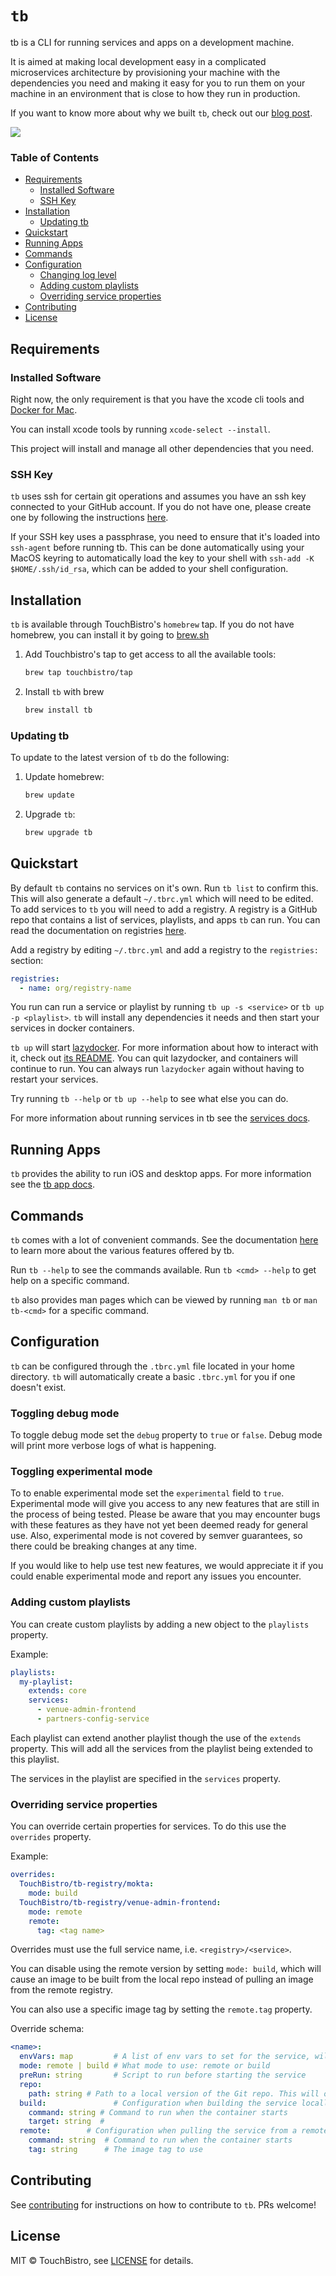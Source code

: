 # `tb`

tb is a CLI for running services and apps on a development machine.

It is aimed at making local development easy in a complicated microservices architecture by provisioning your machine with the dependencies you need and making it easy for you to run them on your machine in an environment that is close to how they run in production.

If you want to know more about why we built `tb`, check out our [blog post](https://medium.com/touchbistro-development/tb-cli-simplifying-development-in-a-complicated-microservices-world-65da00a14c87).

![](docs/resources/tb_up.gif)

### **Table of Contents**
- [Requirements](#requirements)
    + [Installed Software](#installed-software)
    + [SSH Key](#ssh-key)
- [Installation](#installation)
    + [Updating tb](#updating-tb)
- [Quickstart](#quickstart)
- [Running Apps](#running-apps)
- [Commands](#commands)
- [Configuration](#configuration)
    + [Changing log level](#changing-log-level)
    + [Adding custom playlists](#adding-custom-playlists)
    + [Overriding service properties](#overriding-service-properties)
- [Contributing](#contributing)
- [License](#license)

## Requirements

### Installed Software

Right now, the only requirement is that you have the xcode cli tools and [Docker for Mac](https://docs.docker.com/docker-for-mac/install/).

You can install xcode tools by running `xcode-select --install`.

This project will install and manage all other dependencies that you need.

### SSH Key
`tb` uses ssh for certain git operations and assumes you have an ssh key connected to your GitHub account. If you do not have one, please create one by following the instructions [here](https://help.github.com/en/articles/connecting-to-github-with-ssh).

If your SSH key uses a passphrase, you need to ensure that it's loaded into `ssh-agent` before running tb. This can be done automatically using your MacOS keyring to automatically load the key to your shell with `ssh-add -K $HOME/.ssh/id_rsa`, which can be added to your shell configuration.

## Installation

`tb` is available through TouchBistro's `homebrew` tap. If you do not have homebrew, you can install it by going to [brew.sh](https://brew.sh)

1. Add Touchbistro's tap to get access to all the available tools:
    ```sh
    brew tap touchbistro/tap
    ```

2. Install `tb` with brew
    ```sh
    brew install tb
    ```

### Updating tb
To update to the latest version of `tb` do the following:

1. Update homebrew:
    ```sh
    brew update
    ```
2. Upgrade `tb`:
    ```sh
    brew upgrade tb
    ```

## Quickstart

By default `tb` contains no services on it's own. Run `tb list` to confirm this. This will also generate a default `~/.tbrc.yml` which will need to be edited.
To add services to `tb` you will need to add a registry. A registry is a GitHub repo that contains a list of services, playlists, and apps `tb` can run. You can read the documentation on registries [here](docs/registries.md).

Add a registry by editing `~/.tbrc.yml` and add a registry to the `registries:` section:
```yml
registries:
  - name: org/registry-name
```

You run can run a service or playlist by running `tb up -s <service>` or `tb up -p <playlist>`. `tb` will install any dependencies it needs and then start your services in docker containers.

`tb up` will start [lazydocker](https://github.com/jesseduffield/lazydocker). For more information about how to interact with it, check out [its README](https://github.com/jesseduffield/lazydocker/blob/master/README.md). You can quit lazydocker, and containers will continue to run. You can always run `lazydocker` again without having to restart your services.

Try running `tb --help` or `tb up --help` to see what else you can do.

For more information about running services in tb see the [services docs](docs/services.md).

## Running Apps
`tb` provides the ability to run iOS and desktop apps. For more information see the [tb app docs](docs/apps.md).

## Commands

`tb` comes with a lot of convenient commands. See the documentation [here](docs/commands.md) to learn more about the various features offered by tb.

Run `tb --help` to see the commands available. Run `tb <cmd> --help` to get help on a specific command.

`tb` also provides man pages which can be viewed by running `man tb` or `man tb-<cmd>` for a specific command.

## Configuration

`tb` can be configured through the `.tbrc.yml` file located in your home directory. `tb` will automatically create a basic `.tbrc.yml` for you if one doesn't exist.

### Toggling debug mode
To toggle debug mode set the `debug` property to `true` or `false`. Debug mode will print more verbose logs of what is happening.

### Toggling experimental mode
To to enable experimental mode set the `experimental` field to `true`. Experimental mode will give you access to any new features that are still in the process of being tested.
Please be aware that you may encounter bugs with these features as they have not yet been deemed ready for general use.
Also, experimental mode is not covered by semver guarantees, so there could be breaking changes at any time.

If you would like to help use test new features, we would appreciate it if you could enable experimental mode and report any issues you encounter.

### Adding custom playlists
You can create custom playlists by adding a new object to the `playlists` property.

Example:
```yaml
playlists:
  my-playlist:
    extends: core
    services:
      - venue-admin-frontend
      - partners-config-service
```

Each playlist can extend another playlist though the use of the `extends` property. This will add all the services from the playlist being extended to this playlist.

The services in the playlist are specified in the `services` property.

### Overriding service properties
You can override certain properties for services. To do this use the `overrides` property.

Example:
```yaml
overrides:
  TouchBistro/tb-registry/mokta:
    mode: build
  TouchBistro/tb-registry/venue-admin-frontend:
    mode: remote
    remote:
      tag: <tag name>
```

Overrides must use the full service name, i.e. `<registry>/<service>`.

You can disable using the remote version by setting `mode: build`, which will cause an image to be built from the local repo instead of pulling an image from the remote registry.

You can also use a specific image tag by setting the `remote.tag` property.

Override schema:
```yaml
<name>:
  envVars: map         # A list of env vars to set for the service, will be merged with exisiting env vars
  mode: remote | build # What mode to use: remote or build
  preRun: string       # Script to run before starting the service
  repo:
    path: string # Path to a local version of the Git repo. This will override the @REPOPATH built in variable in services.yml.
  build:               # Configuration when building the service locally
    command: string # Command to run when the container starts
    target: string  #
  remote:        # Configuration when pulling the service from a remote registry
    command: string  # Command to run when the container starts
    tag: string      # The image tag to use
```

## Contributing

See [contributing](CONTRIBUTING.md) for instructions on how to contribute to `tb`. PRs welcome!

## License

MIT © TouchBistro, see [LICENSE](LICENSE) for details.
